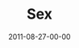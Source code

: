 ---
layout: message
category: message
series: "Collide"
title: "Sex"
date: 2011-08-27-00-00
message_id: 689
audio: "http://s3.amazonaws.com/crossroads-media/media/legacy/mp3/collide03.mp3"
audio-duration: "47:35"
program: "http://s3.amazonaws.com/crossroads-media/media/legacy/documents/08_27-28_11Program.pdf"
description: "Brian Tome talks about sex and the powerful collisions that surround it."
video: "https://s3.amazonaws.com/crossroadsvideomessages/collide03.mp4"
video-duration: "47:41"
video-image: "http://s3.amazonaws.com/crossroads-media/images/legacy/content/collide03_still.jpg"
flag: "N"
---